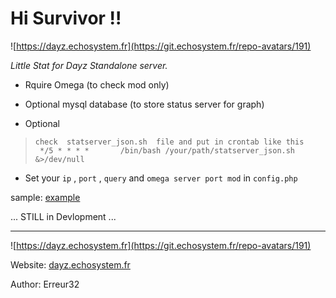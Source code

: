 # Hi Survivor !!

![https://dayz.echosystem.fr](https://git.echosystem.fr/repo-avatars/191)



*Little Stat for Dayz Standalone server.*


 - Rquire Omega (to check mod only) 

 - Optional   mysql database (to store status server for graph) 

 - Optional
>     check  statserver_json.sh  file and put in crontab like this
>      */5 * * * *       /bin/bash /your/path/statserver_json.sh &>/dev/null 

 - Set  your `ip` , `port` , `query` and `omega server port mod` in `config.php`




sample: [example](https://dayz.echosystem.fr/server/Namalsk2)


... STILL in Devlopment ...




-----



![https://dayz.echosystem.fr](https://git.echosystem.fr/repo-avatars/191)

Website: [dayz.echosystem.fr](https://dayz.echosystem.fr)

Author: Erreur32

